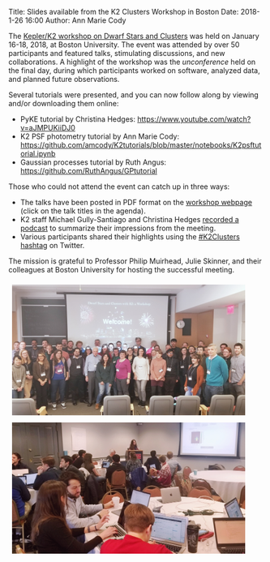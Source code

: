 Title: Slides available from the K2 Clusters Workshop in Boston
Date: 2018-1-26 16:00
Author: Ann Marie Cody

The [Kepler/K2 workshop on Dwarf Stars and Clusters](cluster-workshop) was held on
January 16-18, 2018, at Boston University.
The event was attended by over 50 participants and featured talks, stimulating discussions,
and new collaborations. 
A highlight of the workshop was the *unconference* held on the final day,
during which participants worked on software, analyzed data, and planned future observations.

Several tutorials were presented, and you can now follow along by viewing and/or downloading
them online:

* PyKE tutorial by Christina Hedges: https://www.youtube.com/watch?v=aJMPUKiiDJ0
* K2 PSF photometry tutorial by Ann Marie Cody: https://github.com/amcody/K2tutorials/blob/master/notebooks/K2psftutorial.ipynb
* Gaussian processes tutorial by Ruth Angus: https://github.com/RuthAngus/GPtutorial

Those who could not attend the event can catch up in three ways:

* The talks have been posted in PDF format on the [workshop webpage](cluster-workshop/#agenda)
(click on the talk titles in the agenda).
* K2 staff Michael Gully-Santiago and Christina Hedges
[recorded a podcast](https://soundcloud.com/kepler-k2-mission/recap-of-k2clusters-workshop-at-boston-university)
to summarize their impressions from the meeting.
* Various participants shared their highlights using the [#K2Clusters hashtag](https://twitter.com/hashtag/K2Clusters) on Twitter.

The mission is grateful to Professor Philip Muirhead, Julie Skinner,
and their colleagues at Boston University for hosting the successful meeting.

<a href="images/news/k2clusters-group-photo.jpg"><img src="images/news/k2clusters-group-photo.jpg" class="img-responsive" style="max-width:460px; float:left; padding:0.5em;" alt="K2 Clusters Meeting Group Photo"></a>
<a href="images/news/k2clusters-unconference.jpg"><img src="images/news/k2clusters-unconference.jpg" class="img-responsive" style="max-width:460px; float:left; padding:0.5em;" alt="K2 Clusters Meeting Unconference Session Photo"></a>
